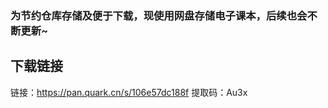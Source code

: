 ### 为节约仓库存储及便于下载，现使用网盘存储电子课本，后续也会不断更新~

## 下载链接
链接：https://pan.quark.cn/s/106e57dc188f<bf />
提取码：Au3x